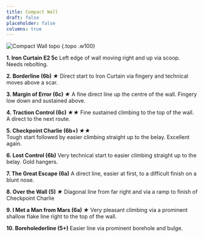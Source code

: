 ```yaml
---
title: Compact Wall
draft: false
placeholder: false
columns: true
---
```





![Compact Wall topo](/img/north-wales/border-region/clwyd-limestone/Compact-Wall-copy.jpg)
{.topo .w100}

**1. Iron Curtain E2 5c**
Left edge of wall moving right and up via scoop. Needs rebolting.

**2. Borderline (6b) *★***
Direct start to Iron Curtain via fingery and technical moves above a scar.

**3. Margin of Error (6c) *★***
A fine direct line up the centre of the wall. Fingery low down and sustained above.

**4. Traction Control (6c) *★★***
Fine sustained climbing to the top of the wall. A direct to the next route.

**5. Checkpoint Charlie (6b+) *★★***  
Tough start followed by easier climbing straight up to the belay. Excellent again.

**6. Lost Control (6b)**
Very technical start to easier climbing straight up to the belay. Gold hangers.

**7. The Great Escape (6a)**
A direct line, easier at first, to a difficult finish on a blunt nose.

**8. Over the Wall (5) *★***
Diagonal line from far right and via a ramp to finish of Checkpoint Charlie

**9. I Met a Man from Mars (6a) *★***
Very pleasant climbing via a prominent shallow flake line right to the top of the wall.

**10. Boreholederline (5+)**
Easier line via prominent borehole and bulge.